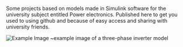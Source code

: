 Some projects based on models made in Simulink software for the university subject entitled Power electronics. Published here to get you used to using github and because of easy access and sharing with university friends.

![Example Image](https://github.com/JackobPunch/PowerElectronics/Simulink/ThreePhaseInverter/image.jpg)
~example image of a three-phase inverter model
